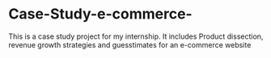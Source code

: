 # Case-Study-e-commerce-
This is a case study project for my internship. It includes Product dissection, revenue growth strategies and guesstimates for an e-commerce website
